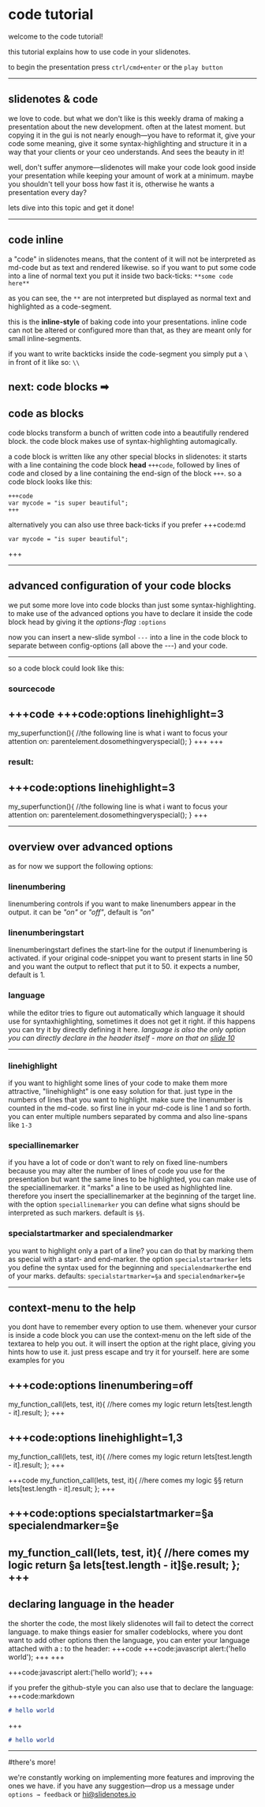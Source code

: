 # code tutorial
welcome to the code tutorial!

this tutorial explains how to use code in your slidenotes.

to begin the presentation press `ctrl/cmd+enter` or the `play button`

---
## slidenotes & code

we love to code. 
but what we don't like is this weekly drama of making a presentation about the new development. often at the latest moment. but copying it in the gui is not nearly enough—you have to reformat it, give your code some meaning, give it some syntax-highlighting and structure it in a way that your clients or your ceo understands. And sees the beauty in it!

well, don't suffer anymore—slidenotes will make your code look good inside your presentation while keeping your amount of work at a minimum. 
maybe you shouldn't tell your boss how fast it is, otherwise he wants a presentation every day?

lets dive into this topic and get it done!

---
## code inline

a "code" in slidenotes means, that the content of it will not be interpreted as md-code but as text and rendered likewise.
so if you want to put some code into a line of normal text you put it inside two back-ticks: `**some code here**`

as you can see, the `**` are not interpreted but displayed as normal text and highlighted as a code-segment.

this is the **inline-style** of baking code into your presentations. inline code can not be altered or configured more than that, as they are meant only for small inline-segments.

if you want to write backticks inside the code-segment you simply put a `\ ` in front of it like so: `\\`

next: code blocks ➡︎
---
## code as blocks

code blocks transform a bunch of written code into a beautifully rendered block. the code block makes  use of syntax-highlighting automagically.

a code block is written like any other special blocks in slidenotes: it starts with a line containing the code block **head** `+++code`, followed by lines of code and closed by a line containing the end-sign of the block `+++`. so a code block looks like this:

```code
+++code
var mycode = "is super beautiful";
+++
```

alternatively you can also use three back-ticks if you prefer
+++code:md
```
var mycode = "is super beautiful";
```
+++


---
## advanced configuration of your code blocks

we put some more love into code blocks than just some syntax-highlighting. to make use of the advanced options you have to declare it inside the code block head by giving it the *options-flag* `:options`

now you can insert a new-slide symbol `---` into a line in the code block to separate between config-options (all above the ---)  and your code.

---

so a code block could look like this:

### sourcecode
+++code
 +++code:options
linehighlight=3
---
my_superfunction(){
  //the following line is what i want to focus your attention on:
  parentelement.dosomethingveryspecial();
}
 +++
+++

### result:
+++code:options
linehighlight=3
---
my_superfunction(){
  //the following line is what i want to focus your attention on:
  parentelement.dosomethingveryspecial();
}
+++


---
## overview over advanced options
as for now we support the following options:

### linenumbering

linenumbering controls if you want to make linenumbers appear in the output. it can be *"on"* or *"off"*, default is *"on"*

### linenumberingstart

linenumberingstart defines the start-line for the output if linenumbering is activated. if your original code-snippet you want to present starts in line 50 and you want the output to reflect that put it to 50. it expects a number, default is 1.

### language

while the editor tries to figure out automatically which language it should use for syntaxhighlighting, sometimes it does not get it right. if this happens you can try it by directly defining it here. *language is also the only option you can directly declare in the header itself - more on that on [slide 10](#slide10)*

---

### linehighlight
if you want to highlight some lines of your code to make them more attractive, "linehighlight" is one easy solution for that. just type in the numbers of lines that you want to highlight. make sure the linenumber is counted in the md-code. so first line in your md-code is line 1 and so forth.
you can enter multiple numbers separated by comma and also line-spans like `1-3`

### speciallinemarker
if you have a lot of code or don't want to rely on fixed line-numbers because you may alter the number of lines of code you use for the presentation but want the same lines to be highlighted, you can make use of the speciallinemarker. it "marks" a line to be used as highlighted line. therefore you insert the speciallinemarker at the beginning of the target line. with the option `speciallinemarker` you can define what signs should be interpreted as such markers. default is `§§`.

### specialstartmarker and specialendmarker
you want to highlight only a part of a line? you can do that by marking them as special with a start- and end-marker. the option `specialstartmarker` lets you define the syntax used for the beginning and `specialendmarker`the end of your marks.
defaults: `specialstartmarker=§a` and `specialendmarker=§e`

---
## context-menu to the help

you dont have to remember every option to use them. whenever your cursor is inside a code block you can use the context-menu on the left side of the textarea to help you out. it will insert the option at the right place, giving you hints how to use it. just press escape and try it for yourself.
here are some examples for you

+++code:options
linenumbering=off
---
my_function_call(lets, test, it){
 //here comes my logic
 return lets[test.length - it].result;
};
+++

+++code:options
linehighlight=1,3
---
my_function_call(lets, test, it){
 //here comes my logic
 return lets[test.length - it].result;
};
+++


+++code
my_function_call(lets, test, it){
 //here comes my logic
§§ return lets[test.length - it].result;
};
+++


+++code:options
specialstartmarker=§a
specialendmarker=§e
---
my_function_call(lets, test, it){
 //here comes my logic
 return §a lets[test.length - it]§e.result;
};
+++
---
## declaring language in the header

the shorter the code, the most likely slidenotes will fail to detect the correct language. to make things easier for smaller codeblocks, where you dont want to add other options then the language, you can enter your language attached with a **:** to the header:
+++code
 +++code:javascript
    alert:('hello world');
 +++
+++

+++code:javascript
    alert:('hello world');
+++ 

if you prefer the github-style you can also use that to declare the language:
+++code:markdown
```markdown
# hello world
```
+++

```markdown
# hello world
```


---
#there's more!

we're constantly working on implementing more features and improving the ones we have.
if you have any suggestion—drop us a message under `options → feedback` or [hi@slidenotes.io](mailto:hi@slidenotes.io)

